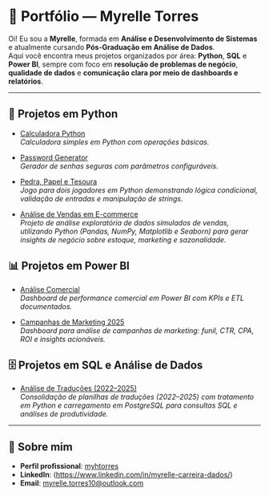 # 📂 Portfólio — Myrelle Torres

Oi! Eu sou a **Myrelle**, formada em **Análise e Desenvolvimento de Sistemas** e atualmente cursando **Pós-Graduação em Análise de Dados**.  
Aqui você encontra meus projetos organizados por área: **Python**, **SQL** e **Power BI**, sempre com foco em **resolução de problemas de negócio**, **qualidade de dados** e **comunicação clara por meio de dashboards e relatórios**.

---

## 🐍 Projetos em Python
- [Calculadora Python](https://github.com/myhtorres/calculadora-python)  
  *Calculadora simples em Python com operações básicas.*

- [Password Generator](https://github.com/myhtorres/password-generator-myrelle)  
  *Gerador de senhas seguras com parâmetros configuráveis.*

- [Pedra, Papel e Tesoura](https://github.com/myhtorres/game_pedra_papel_tesoura)  
  *Jogo para dois jogadores em Python demonstrando lógica condicional, validação de entradas e manipulação de strings.*

- [Análise de Vendas em E-commerce](https://github.com/myhtorres/python-miniprojeto1-analise-de-vendas)  
  *Projeto de análise exploratória de dados simulados de vendas, utilizando Python (Pandas, NumPy, Matplotlib e Seaborn) para gerar insights de negócio sobre estoque, marketing e sazonalidade.*

## 📊 Projetos em Power BI
- [Análise Comercial](https://github.com/myhtorres/powerbi-analise-comercial)  
  *Dashboard de performance comercial em Power BI com KPIs e ETL documentados.*

- [Campanhas de Marketing 2025](https://github.com/myhtorres/powerbi-analise-campanhas-marketing-2025)  
  *Dashboard para análise de campanhas de marketing: funil, CTR, CPA, ROI e insights acionáveis.*

## 🗄️ Projetos em SQL e Análise de Dados
- [Análise de Traduções (2022–2025)](https://github.com/myhtorres/analise-traducoes)  
  *Consolidação de planilhas de traduções (2022–2025) com tratamento em Python e carregamento em PostgreSQL para consultas SQL e análises de produtividade.*

---

## 📌 Sobre mim
- **Perfil profissional**: [myhtorres](https://github.com/myhtorres/myhtorres)  
- **LinkedIn**: (https://www.linkedin.com/in/myrelle-carreira-dados/)
- **Email**: myrelle.torres10@outlook.com 
